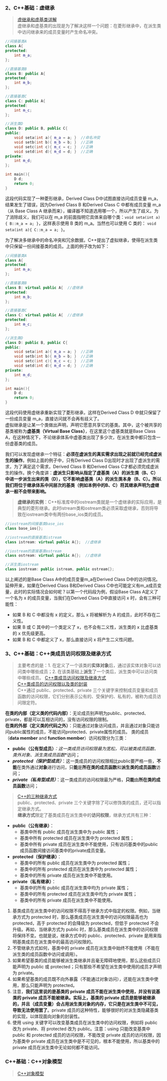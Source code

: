 
### 2、C++基础：虚继承
>[虚继承和虚基类详解](2020-12-9.mdhttp://c.biancheng.net/view/2280.html)  
>虚继承和虚基类的出现是为了解决这样一个问题：在菱形继承中，在派生类中访问继承来的成员变量时产生命名冲突。

```C++
//间接基类A
class A{
protected:
    int m_a;
};

//直接基类B
class B: public A{
protected:
    int m_b;
};

//直接基类C
class C: public A{
protected:
    int m_c;
};

//派生类D
class D: public B, public C{
public:
    void seta(int a){ m_a = a; }  //命名冲突
    void setb(int b){ m_b = b; }  //正确
    void setc(int c){ m_c = c; }  //正确
    void setd(int d){ m_d = d; }  //正确
private:
    int m_d;
};

int main(){
    D d;
    return 0;
}
```

这段代码实现了一种菱形继承，Derived Class D中试图直接访问成员变量 m_a，结果发生了错误，因为Derived Class B 和Derived Class C 中都有成员变量 m_a（从 Base Class A 继承而来），编译器不知道选用哪一个，所以产生了歧义。为了消除歧义，我们可以在 m_a 的前面指明它具体来自哪个类：```void seta(int a){ B::m_a = a; }```，这样表示使用 B 类的 m_a。当然也可以使用 C 类的：  ```void seta(int a){ C::m_a = a; }```。  

为了解决多继承中的命名冲突和冗余数据，C++提出了虚拟继承，使得在派生类中只保留一份间接基类的成员。上面的例子改为如下：

```C++
//间接基类A
class A{
protected:
    int m_a;
};

//直接基类B
class B: virtual public A{  //虚继承
protected:
    int m_b;
};

//直接基类C
class C: virtual public A{  //虚继承
protected:
    int m_c;
};

//派生类D
class D: public B, public C{
public:
    void seta(int a){ m_a = a; }  //正确
    void setb(int b){ m_b = b; }  //正确
    void setc(int c){ m_c = c; }  //正确
    void setd(int d){ m_d = d; }  //正确
private:
    int m_d;
};

int main(){
    D d;
    return 0;
}
```

这段代码使用虚继承重新实现了菱形继承，这样在Derived Class D 中就只保留了一份成员变量 m_a，直接访问就不会再有歧义了。  
虚拟继承是让某一个类做出声明，声明它愿意共享它的基类。其中，这个被共享的基类被称为**虚基类（Virtual Base Class）**，在这里这个虚基类就是Base Class A，在这种情况下，不论继承体系中虚基类出现了多少次，在派生类中都只包含一份虚基类的成员。  

我们可以发现虚继承一个特征：**必须在虚派生的真实需求出现之前就已经完成虚派生的操作**。例如上面的例子中，只有Derived Class D出现时才出现了虚派生的需求，为了满足这个需求，Derived Class B 和Derived Class C才都必须完成虚派生的操作。换个角度讲：**虚派生只影响从指定了虚基类（A）的派生类（B、C）中进一步派生出来的类（D），它不影响虚基类（A）的派生类本身（B、C）。所以我们将位于继承体系中间层次的基类（例如本例中的B、C）将其继承声明为虚继承一般不会带来影响。**
>**虚继承的实例**：C++标准库中的iostream类就是一个虚继承的实际应用，是典型的菱形继承。此时istream类和ostream类必须采取虚继承，否则将导致在iostream类中有两份base_ios类的成员。

```C++
//iostream的间接基类base_ios
class base_ios{};

//iostream的直接基类istream
class istream: virtual public A{};  //虚继承

//iostream的直接基类ostream
class ostream: virtual public A{};  //虚继承

//派生类iostream
class iostream: public istream, public ostream{};
```

以上阐述的是Base Class A中的成员变量m_a在Derived Class D中的访问情况。延伸开来，如果在Derived Class B和Derived Class C中也可能定义有m_a成员变量，此时的实际情况会如何呢？以第一个代码段为例，假设Base Class A定义了一个名为 x 的成员变量，当我们在Derived Class D中直接访问 x 时，会有三种可能性：  

- 如果 B 和 C 中都没有 x 的定义，那么 x 将被解析为 A 的成员，此时不存在二义性。
- 如果 B 或 C 其中的一个类定义了 x，也不会有二义性，派生类的 x 比虚基类的 x 优先级更高。
- 如果 B 和 C 中都定义了 x，那么直接访问 x 将产生二义性问题。

### 3、C++基础：C++类成员访问权限及继承方式

>主要考虑的是：1. 在定义了一个该类的**实体对象**后，通过该实体对象可以访问类中哪些成员；2. 在该类基础上**派生**了一个类后，派生类中可以访问类中哪些成员。
>[C++类成员访问权限及继承方式](https://blog.csdn.net/CYH00_/article/details/110675807)  
>[C++类成员的访问权限以及类的封装](http://c.biancheng.net/view/2217.html)  
>C++通过 public、protected、private 三个关键字来控制成员变量和成员函数的访问权限，它们分别表示公有的、受保护的、私有的，被称为成员访问限定符。  

**在类的内部（定义类的代码内部）**：无论成员别声明为public、protected、private，都是可以互相访问的，没有访问权限的限制。  
**在类的外部（定义类的代码之外）**：只能通过对象访问成员，并且通过对象只能访问public属性的成员，不能访问protected、private属性的成员。
类的成员（**data member** and **function member**）访问权限分为三类：

- **public（公有型成员）***：这一类成员访问权限最为宽松，可以被**类成员函数、类外对象、派生类成员函数**访问；
- ***protected（保护型成员）***：这一类成员的访问权限相比public要严格一些，**不能**在类外通过**对象**进行访问，只**能**是**所在类的成员函数**和**派生类的成员函数**访问；
- ***private（私有型成员）***：这一类成员的访问权限最为严格，**只能**由**所在类的成员函数**访问；
  
>[C++的三种继承方式](http://c.biancheng.net/view/2269.html)  
>public、protected、private 三个关键字除了可以修饰类的成员，还可以指定继承方式。  
>**继承方式**限定了基类成员在派生类中的**访问权限**，继承方式共有三种：

- **public（公有继承）**：
  - 基类中所有 public 成员在派生类中为 public 属性；
  - 基类中所有 protected 成员在派生类中为 protected 属性；
  - 基类中所有 private 成员在派生类中不能使用，只有访问基类中的public成员函数间接访问基类中的private成员变量。
- **protected（保护继承）**：
  - 基类中的所有 public 成员在派生类中为 protected 属性；
  - 基类中的所有 protected 成员在派生类中为 protected 属性；
  - 基类中的所有 private 成员在派生类中不能使用。
- **private（私有继承）**：
  - 基类中的所有 public 成员在派生类中均为 private 属性；
  - 基类中的所有 protected 成员在派生类中均为 private 属性；
  - 基类中的所有 private 成员在派生类中不能使用。

1) 基类成员在派生类中的访问权限不得高于继承方式中指定的权限。例如，当继承方式为 protected 时，那么基类成员在派生类中的访问权限最高也为 protected，高于 protected 的会降级为 protected，但低于 protected 不会升级。再如，当继承方式为 public 时，那么基类成员在派生类中的访问权限将保持不变。也就是说，继承方式中的 public、protected、private 是用来指明基类成员在派生类中的最高访问权限的。
2) 不管继承方式如何，基类中的 private 成员在派生类中始终不能使用（不能在派生类的成员函数中访问或调用）。
3) 如果希望基类的成员能够被派生类继承并且毫无障碍地使用，那么这些成员只能声明为 public 或 protected；只有那些不希望在派生类中使用的成员才声明为 private。
4) 如果希望基类的成员既不向外暴露（不能通过对象访问），还能在派生类中使用，那么只能声明为 protected。
5) 注意，**我们这里说的是基类的 private 成员不能在派生类中使用，并没有说基类的 private 成员不能被继承。实际上，基类的 private 成员是能够被继承的，并且（成员变量）会占用派生类对象的内存，它只是在派生类中不可见，导致无法使用罢了**。private 成员的这种特性，能够很好的对派生类隐藏基类的实现，以体现面向对象的封装性。
6) 使用 using 关键字可以改变基类成员在派生类中的访问权限，例如将 public 改为 private、将 protected 改为 public。注意：using 只能改变基类中 public 和 protected 成员的访问权限，不能改变 private 成员的访问权限，因为基类中 private 成员在派生类中是不可见的，根本不能使用，所以基类中的 private 成员在派生类中无论如何都不能访问。

### C++基础：C++对象模型

>[C++对象模型](https://www.cnblogs.com/skynet/p/3343726.html)
